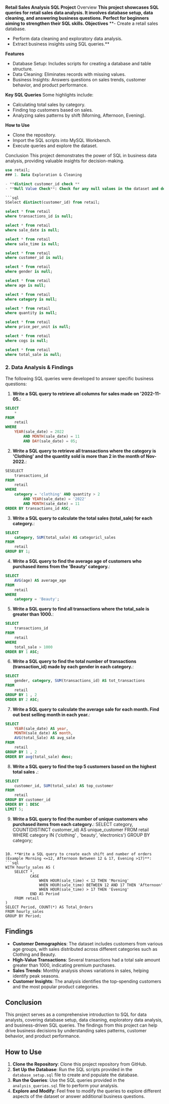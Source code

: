 **Retail Sales Analysis SQL Project**
Overview
**This project showcases SQL queries for retail sales data analysis. It involves database setup, data cleaning, and answering business questions. Perfect for beginners aiming to strengthen their SQL skills.
Objectives**
**- Create a retail sales database.
- Perform data cleaning and exploratory data analysis.
- Extract business insights using SQL queries.**

**Features**
- Database Setup: Includes scripts for creating a database and table structure.
- Data Cleaning: Eliminates records with missing values.
- Business Insights: Answers questions on sales trends, customer behavior, and product performance.

**Key SQL Queries**
Some highlights include:
- Calculating total sales by category.
- Finding top customers based on sales.
- Analyzing sales patterns by shift (Morning, Afternoon, Evening).

**How to Use**
- Clone the repository.
- Import the SQL scripts into MySQL Workbench.
- Execute queries and explore the dataset.

Conclusion
This project demonstrates the power of SQL in business data analysis, providing valuable insights for decision-making.

```sql
use retail;
### 1. Data Exploration & Cleaning

- **distinct customer_id check **
- **Null Value Check**: Check for any null values in the dataset and delete records with missing data.

```sql
SSelect distinct(customer_id) from retail;

select * from retail
where transactions_id is null;

select * from retail
where sale_date is null;

select * from retail
where sale_time is null;

select * from retail
where customer_id is null;

select * from retail
where gender is null;

select * from retail
where age is null;

select * from retail
where category is null;

select * from retail
where quantity is null;

select * from retail 
where price_per_unit is null;

select * from retail 
where cogs is null;

select * from retail
where total_sale is null;

```

### 2. Data Analysis & Findings

The following SQL queries were developed to answer specific business questions:

1. **Write a SQL query to retrieve all columns for sales made on '2022-11-05.**:
```sql
SELECT 
    *
FROM
    retail
WHERE
    YEAR(sale_date) = 2022
        AND MONTH(sale_date) = 11
        AND DAY(sale_date) = 05;
```

2.  **Write a SQL query to retrieve all transactions where the category is 'Clothing' and the quantity sold is more than 2 in the month of Nov-2022.**:
```sql
SESELECT 
    transactions_id
FROM
    retail
WHERE
    category = 'clothing' AND quantity > 2
        AND YEAR(sale_date) = '2022'
        AND MONTH(sale_date) = 11
ORDER BY transactions_id ASC;
```

3. **Write a SQL query to calculate the total sales (total_sale) for each category.**:
```sql
SELECT 
    category, SUM(total_sale) AS categoricl_sales
FROM
    retail
GROUP BY 1;
```

4. **Write a SQL query to find the average age of customers who purchased items from the 'Beauty' category.**:
```sql
SELECT 
    AVG(age) AS average_age
FROM
    retail
WHERE
    category = 'Beauty';
```

5. **Write a SQL query to find all transactions where the total_sale is greater than 1000.**:
```sql
SELECT 
    transactions_id
FROM
    retail
WHERE
    total_sale > 1000
ORDER BY 1 ASC;
```

6. **Write a SQL query to find the total number of transactions (transaction_id) made by each gender in each category.**:
```sql
SELECT 
    gender, category, SUM(transactions_id) AS tot_transactions
FROM
    retail
GROUP BY 1 , 2
ORDER BY 2 ASC;
```

7. **Write a SQL query to calculate the average sale for each month. Find out best selling month in each year.**:
```sql
SELECT 
    YEAR(sale_date) AS year,
    MONTH(sale_date) AS month,
    AVG(total_Sale) AS avg_sale
FROM
    retail
GROUP BY 1 , 2
ORDER BY avg(total_sale) desc;

```

8. **Write a SQL query to find the top 5 customers based on the highest total sales .**:
```sql
SELECT 
    customer_id, SUM(total_sale) AS top_customer
FROM
    retail
GROUP BY customer_id
ORDER BY 1 DESC
LIMIT 5;
```

9. **Write a SQL query to find the number of unique customers who purchased items from each category.**:
SELECT 
    category, COUNT(DISTINCT customer_id) AS unique_customer
FROM
    retail
WHERE
    category IN ('clothing' , 'beauty', 'electronics')
GROUP BY category;
```

10. **Write a SQL query to create each shift and number of orders (Example Morning <=12, Afternoon Between 12 & 17, Evening >17)**:
```sql
WITH hourly_sales AS (
    SELECT *,
           CASE
               WHEN HOUR(sale_time) < 12 THEN 'Morning'
               WHEN HOUR(sale_time) BETWEEN 12 AND 17 THEN 'Afternoon'
               WHEN HOUR(sale_time) > 17 THEN 'Evening'
           END AS Period
    FROM retail
)
SELECT Period, COUNT(*) AS Total_Orders
FROM hourly_sales
GROUP BY Period;

```

## Findings

- **Customer Demographics**: The dataset includes customers from various age groups, with sales distributed across different categories such as Clothing and Beauty.
- **High-Value Transactions**: Several transactions had a total sale amount greater than 1000, indicating premium purchases.
- **Sales Trends**: Monthly analysis shows variations in sales, helping identify peak seasons.
- **Customer Insights**: The analysis identifies the top-spending customers and the most popular product categories.

## Conclusion

This project serves as a comprehensive introduction to SQL for data analysts, covering database setup, data cleaning, exploratory data analysis, and business-driven SQL queries. The findings from this project can help drive business decisions by understanding sales patterns, customer behavior, and product performance.

## How to Use

1. **Clone the Repository**: Clone this project repository from GitHub.
2. **Set Up the Database**: Run the SQL scripts provided in the `database_setup.sql` file to create and populate the database.
3. **Run the Queries**: Use the SQL queries provided in the `analysis_queries.sql` file to perform your analysis.
4. **Explore and Modify**: Feel free to modify the queries to explore different aspects of the dataset or answer additional business questions.



